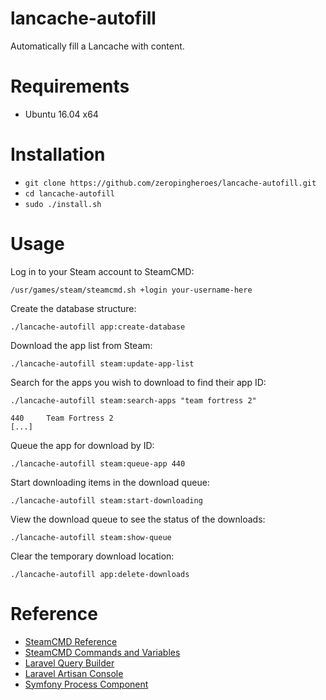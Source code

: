 # lancache-autofill
Automatically fill a Lancache with content.

# Requirements

* Ubuntu 16.04 x64

# Installation

* `git clone https://github.com/zeropingheroes/lancache-autofill.git`
* `cd lancache-autofill`
* `sudo ./install.sh`

# Usage

Log in to your Steam account to SteamCMD:

`/usr/games/steam/steamcmd.sh +login your-username-here`

Create the database structure:

`./lancache-autofill app:create-database`

Download the app list from Steam:

`./lancache-autofill steam:update-app-list`

Search for the apps you wish to download to find their app ID:

`./lancache-autofill steam:search-apps "team fortress 2"`

	440     Team Fortress 2
	[...]

Queue the app for download by ID:

`./lancache-autofill steam:queue-app 440`

Start downloading items in the download queue:

`./lancache-autofill steam:start-downloading`

View the download queue to see the status of the downloads:

`./lancache-autofill steam:show-queue`

Clear the temporary download location:

`./lancache-autofill app:delete-downloads`

# Reference

* [SteamCMD Reference](https://developer.valvesoftware.com/wiki/SteamCMD)
* [SteamCMD Commands and Variables](https://github.com/dgibbs64/SteamCMD-Commands-List/blob/master/steamcmdcommands.txt)
* [Laravel Query Builder](https://laravel.com/docs/5.4/queries)
* [Laravel Artisan Console](https://laravel.com/docs/5.4/artisan)
* [Symfony Process Component](http://symfony.com/doc/current/components/process.html)

